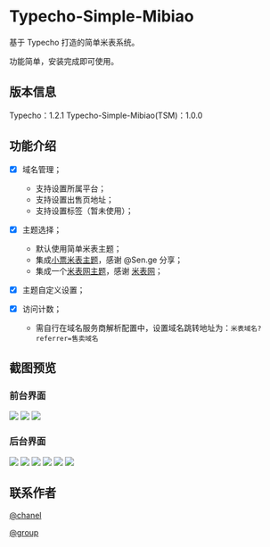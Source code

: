 # Typecho-Simple-Mibiao

基于 Typecho 打造的简单米表系统。

功能简单，安装完成即可使用。

## 版本信息
Typecho：1.2.1
Typecho-Simple-Mibiao(TSM)：1.0.0

## 功能介绍

- [x] 域名管理；
  - 支持设置所属平台；    
  - 支持设置出售页地址；    
  - 支持设置标签（暂未使用）；  
  
- [x] 主题选择；  
  - 默认使用简单米表主题；  
  - 集成[小票米表主题](https://github.com/BitCodepot/xp_mb)，感谢 @Sen.ge 分享；
  - 集成一个[米表网主题](http://1.demo1.mb.cn/)，感谢 [米表网](http://www.mb.cn/)；

- [x] 主题自定义设置；  
- [x] 访问计数；  
    - 需自行在域名服务商解析配置中，设置域名跳转地址为：```米表域名?referrer=售卖域名```

## 截图预览

### 前台界面
![](https://image.bmqy.net/upload/tsm1.png)
![](https://image.bmqy.net/upload/tsm2.png)
![](https://image.bmqy.net/upload/xp1.png)

### 后台界面
![](https://image.bmqy.net/upload/tsma1.png)
![](https://image.bmqy.net/upload/tsma2.png)
![](https://image.bmqy.net/upload/tsma3.png)
![](https://image.bmqy.net/upload/tsma4.png)
![](https://image.bmqy.net/upload/tsma5.png)
![](https://image.bmqy.net/upload/tsma6.png)

## 联系作者
[@chanel](https://t.me/tcbmqy)

[@group](https://t.me/tgbmqy)
